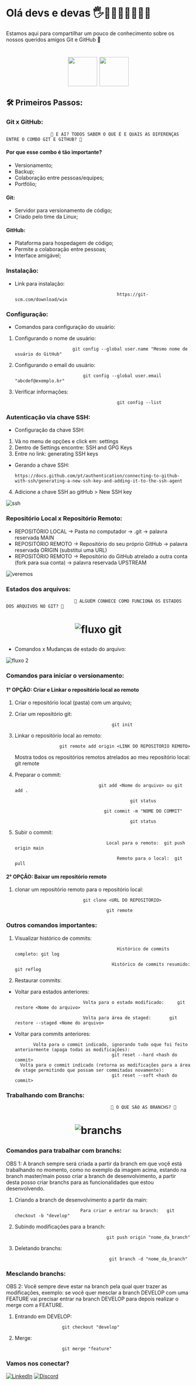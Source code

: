 # Olá devs e devas 🖐👩🏽‍💻👨🏽‍💻✨

Estamos aqui para compartilhar um pouco de conhecimento sobre os nossos queridos amigos Git e GitHub 🤩

</div align="middle">
<h1 align="center">

<img align="middle" src="https://cdn.jsdelivr.net/gh/devicons/devicon/icons/git/git-original.svg" width="80" height="80"/> <img align="middle" src="https://cdn.jsdelivr.net/gh/devicons/devicon/icons/github/github-original.svg" width="80" height="80"/> 

</h1>
</div>

## 🛠️ Primeiros Passos: 
### Git x GitHub:
 
                     🤔 E AI? TODOS SABEM O QUE É E QUAIS AS DIFERENÇAS ENTRE O COMBO GIT E GITHUB? 🤔 

  #### Por que esse combo é tão importante?
  * Versionamento;
  * Backup;
  * Colaboração entre pessoas/equipes;
  * Portfólio;
      
  #### Git:
  * Servidor para versionamento de código;
  * Criado pelo time da Linux;
  
  #### GitHub:
  * Plataforma para hospedagem de código;
  * Permite a colaboração entre pessoas;
  * Interface amigável;
  
### Instalação:
* Link para instalação:

                                             https://git-scm.com/download/win
  
### Configuração:
* Comandos para configuração do usuário:
  
1) Configurando o nome de usuário:
   
                             git config --global user.name "Mesmo nome de usuário do GitHub"
    
3) Configurando o email do usuário:
   
                                 git config --global user.email "abcdef@exemplo.br"
   
5) Verificar informações:
   
                                              git config --list
   
### Autenticação via chave SSH:
* Configuração da chave SSH:

1) Vá no menu de opções e click em: settings
2) Dentro de Settings encontre: SSH and GPG Keys
3) Entre no link: generating SSH keys
* Gerando a chave SSH:

      https://docs.github.com/pt/authentication/connecting-to-github-with-ssh/generating-a-new-ssh-key-and-adding-it-to-the-ssh-agent
  
4) Adicione a chave SSH ao gitHub > New SSH key
     
![ssh](https://github.com/DanielaXavier1995/git-github-fap-softex/assets/116307469/1451e0d8-f013-41fd-8161-63f5e818ffaf)

### Repositório Local x Repositório Remoto:

* REPOSITÓRIO LOCAL -> Pasta no computador -> .git -> palavra reservada MAIN
* REPOSITÓRIO REMOTO -> Repositório do seu próprio GitHub -> palavra reservada ORIGIN (substitui uma URL)
* REPOSITÓRIO REMOTO -> Repositório do GitHub atrelado a outra conta (fork para sua conta) -> palavra reservada UPSTREAM 

![veremos](https://github.com/DanielaXavier1995/git-github-fap-softex/assets/116307469/0f36b40f-9c26-4db1-8ff5-6d7e190fa5ce)

### Estados dos arquivos:

                              🤔 ALGUÉM CONHECE COMO FUNCIONA OS ESTADOS DOS ARQUIVOS NO GIT? 🤔 

<h1 align="center">
 
![fluxo git](https://github.com/DanielaXavier1995/git-github-fap-softex/assets/116307469/c67422cd-0b72-473d-80d6-cd482c36295b)

</h1>

* Comandos x Mudanças de estado do arquivo:

![fluxo 2](https://github.com/DanielaXavier1995/git-github-fap-softex/assets/116307469/e65afa4d-8327-4d99-a3bd-bc2b4d8ae507)



### Comandos para iniciar o versionamento:

   #### 1° OPÇÃO: Criar e Linkar o repositório local ao remoto

   1) Criar o repositório local (pasta) com um arquivo;
   2) Criar um repositório git:
      
                                               git init
      
   4) Linkar o repositório local ao remoto:
      
                           git remote add origin <LINK DO REPOSITÓRIO REMOTO>

         Mostra todos os repositórios remotos atrelados ao meu repositório local:  git remote
      
   6) Preparar o commit:

                                          git add <Nome do arquivo> ou git add .

                                                      git status
      
                                            git commit -m "NOME DO COMMIT"

                                                      git status
      
   8) Subir o commit:

                                             Local para o remoto:  git push origin main

                                                 Remoto para o local:  git pull
      
      
   #### 2° OPÇÃO: Baixar um repositório remoto

   1) clonar um repositório remoto para o repositório local:

                                    git clone <URL DO REPOSITÓRIO>

                                             git remote
      
### Outros comandos importantes:

1) Visualizar histórico de commits:
   
                                              Histórico de commits completo: git log
   
                                            Histórico de commits resumido:  git reflog
   
3) Restaurar commits:

* Voltar para estados anteriores:

                                Volta para o estado modificado:     git restore <Nome do arquivo>

                                Volta para área de staged:       git restore --staged <Nome do arquivo>
  
* Voltar para commits anteriores: 

             Volta para o commit indicado, ignorando tudo oque foi feito anteriormente (apaga todas as modificações):
                                           git reset --hard <hash do commit>
        Volta para o commit indicado (retorna as modificações para a área de stage permitindo que possam ser commitadas novamente):
                                           git reset --soft <hash do commit>

### Trabalhando com Branchs: 

                                            🤔 O QUE SÃO AS BRANCHS? 🤔 

<h1 align="center">

![branchs](https://github.com/DanielaXavier1995/git-github-fap-softex/assets/116307469/c19b7f5e-b9f5-4d54-a609-71913b27d189)

</h1>

### Comandos para trabalhar com branchs:

OBS 1: A branch sempre será criada a partir da branch em que voçê está trabalhando no momento, como no exemplo da imagem acima,
estando na branch master/main posso criar a branch de desenvolvimento, a partir desta posso criar branchs para as funcionalidades
que estou desenvolvendo.

1) Criando a branch de desenvolvimento a partir da main:

                                Para criar e entrar na branch:   git checkout -b "develop"

2) Subindo modificações para a branch:

                                          git push origin "nome_da_branch"

4) Deletando branchs:

                                           git branch -d "nome_da_branch"

### Mesclando branchs:

OBS 2: Você sempre deve estar na branch pela qual quer trazer as modificações, exemplo: se você quer mesclar a branch DEVELOP com uma FEATURE
vai precisar entrar na branch DEVELOP para depois realizar o merge com a FEATURE.

1) Entrando em DEVELOP:

                         git checkout "develop"

2) Merge:

                         git merge "feature"


### Vamos nos conectar?
[![LinkedIn](https://img.shields.io/badge/LinkedIn-000?style=for-the-badge&logo=linkedin&logoColor=0E76A8)](https://www.linkedin.com/in/dani-xavier/)
[![Discord](https://img.shields.io/badge/Discord-000?style=for-the-badge&logo=discord)](https://www.discord.com/in/DanielaXavier#0328/)
   



